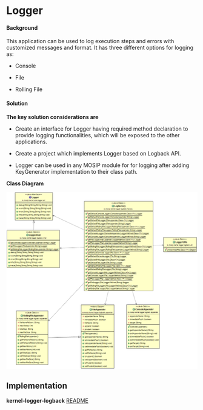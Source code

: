 ﻿# Logger

#### Background

This application can be used to log execution steps and errors with customized messages and format. It has three different options for logging as:


- Console


- File


- Rolling File



#### Solution



**The key solution considerations are**


- Create an interface for Logger having required method declaration to provide logging functionalities, which will be exposed to the other applications.


- Create a project which implements Logger based on Logback API.


- Logger can be used in any MOSIP module for for logging after adding KeyGenerator implementation to their class path.


**Class Diagram**



![Class Diagram](_images/kernel-logger-cd.png)




## Implementation


**kernel-logger-logback** [README](../../kernel/kernel-logger-logback/README.md)